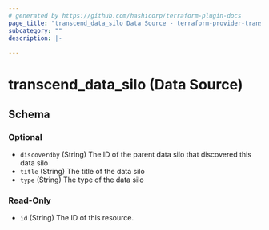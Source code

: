 ```yaml
---
# generated by https://github.com/hashicorp/terraform-plugin-docs
page_title: "transcend_data_silo Data Source - terraform-provider-transcend"
subcategory: ""
description: |-
  
---
```


# transcend_data_silo (Data Source)





<!-- schema generated by tfplugindocs -->
## Schema

### Optional

- `discoverdby` (String) The ID of the parent data silo that discovered this data silo
- `title` (String) The title of the data silo
- `type` (String) The type of the data silo

### Read-Only

- `id` (String) The ID of this resource.



